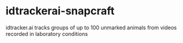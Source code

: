 # idtrackerai-snapcraft
idtracker.ai tracks groups of up to 100 unmarked animals from videos recorded in laboratory conditions
